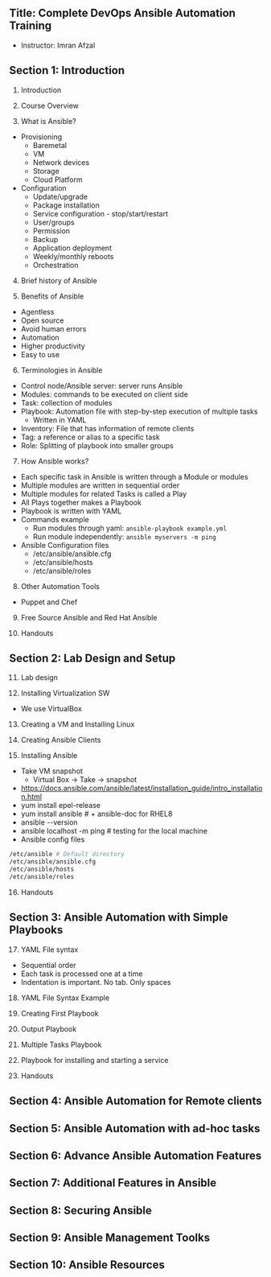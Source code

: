## Title: Complete DevOps Ansible Automation Training
- Instructor: Imran Afzal

## Section 1: Introduction

1. Introduction

2. Course Overview

3. What is Ansible?
- Provisioning
  - Baremetal
  - VM
  - Network devices
  - Storage
  - Cloud Platform
- Configuration
   - Update/upgrade
   - Package installation
   - Service configuration - stop/start/restart
   - User/groups
   - Permission
  - Backup
  - Application deployment
  - Weekly/monthly reboots
  - Orchestration

4. Brief history of Ansible

5. Benefits of Ansible
- Agentless
- Open source
- Avoid human errors
- Automation
- Higher productivity
- Easy to use

6. Terminologies in Ansible
- Control node/Ansible server: server runs Ansible
- Modules: commands to be executed on client side
- Task: collection of modules
- Playbook: Automation file with step-by-step execution of multiple tasks
  - Written in YAML
- Inventory: File that has information of remote clients
- Tag: a reference or alias to a specific task  
- Role: Splitting of playbook into smaller groups

7. How Ansible works?
- Each specific task in Ansible is written through a Module or modules
- Multiple modules are written in sequential order
- Multiple modules for related Tasks is called a Play
- All Plays together makes a Playbook
- Playbook is written with YAML
- Commands example
  - Run modules through yaml: `ansible-playbook example.yml`
  - Run module independently: `ansible myservers -m ping`
- Ansible Configuration files
  - /etc/ansible/ansible.cfg
  - /etc/ansible/hosts
  - /etc/ansible/roles

8. Other Automation Tools
- Puppet and Chef

9. Free Source Ansible and Red Hat Ansible

10. Handouts

## Section 2: Lab Design and Setup

11. Lab design

12. Installing Virtualization SW
- We use VirtualBox

13. Creating a VM and Installing Linux

14. Creating Ansible Clients

15. Installing Ansible
- Take VM snapshot
  - Virtual Box -> Take -> snapshot
- https://docs.ansible.com/ansible/latest/installation_guide/intro_installation.html
- yum install epel-release
- yum install ansible # + ansible-doc for RHEL8
- ansible --version
- ansible localhost -m ping # testing for the local machine
- Ansible config files
```bash
/etc/ansible # Default directory
/etc/ansible/ansible.cfg
/etc/ansible/hosts
/etc/ansible/roles
```

16. Handouts

## Section 3: Ansible Automation with Simple Playbooks

17. YAML File syntax
- Sequential order
- Each task is processed one at a time
- Indentation is important. No tab. Only spaces

18. YAML File Syntax Example

19. Creating First Playbook

20. Output Playbook

21. Multiple Tasks Playbook

22. Playbook for installing and starting a service

23. Handouts

## Section 4: Ansible Automation for Remote clients

## Section 5: Ansible Automation with ad-hoc tasks

## Section 6: Advance Ansible Automation Features

## Section 7: Additional Features in Ansible

## Section 8: Securing Ansible

## Section 9: Ansible Management Toolks

## Section 10: Ansible Resources
